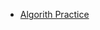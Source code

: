 - [Algorith Practice][Algorithm Practice]


[Algorithm Practice]: https://protegejj.gitbook.io/algorithm-practice
